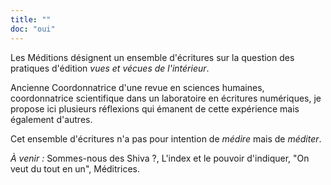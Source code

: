 ```yaml
--- 
title: ""
doc: "oui"
---
```


Les Méditions désignent un ensemble d'écritures sur la question des pratiques d'édition *vues et vécues de l'intérieur*. 

Ancienne Coordonnatrice d'une revue en sciences humaines, coordonnatrice scientifique dans un laboratoire en écritures numériques, je propose ici plusieurs réflexions qui émanent de cette expérience mais également d'autres. 

Cet ensemble d'écritures n'a pas pour intention de *médire* mais de *méditer*. 


*À venir :* Sommes-nous des Shiva ?, L'index et le pouvoir d'indiquer, "On veut du tout en un", Méditrices.